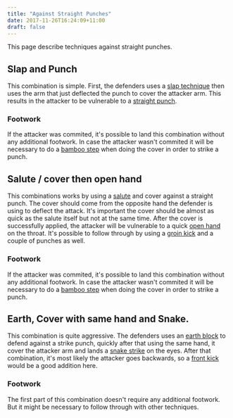 ```yaml
---
title: "Against Straight Punches"
date: 2017-11-26T16:24:09+11:00
draft: false
---
```


This page describe techniques against straight punches.

## Slap and Punch

This combination is simple. First, the defenders uses a [slap technique](../../deflections/slap) then uses the arm that just deflected the punch to cover the attacker arm. This results in the attacker to be vulnerable to a [straight punch](../../strikes/arm/punch).

### Footwork

If the attacker was commited, it's possible to land this combination without any additional footwork. In case the attacker wasn't commited it will be necessary to do a [bamboo step](../../footwork/bamboo) when doing the cover in order to strike a punch.



## Salute / cover then open hand

This combinations works by using a [salute](../../deflections/salute) and cover against a straight punch. The cover should come from the opposite hand the defender is using to deflect the attack. It's important the cover should be almost as quick as the salute itself but not at the same time. After the cover is successfully applied, the attacker will be vulnerable to a quick [open hand](../../strikes/arm/open_hand) on the throat. It's possible to follow through by using a [groin kick](../../strikes/leg/groin) and a couple of punches as well.

### Footwork

If the attacker was commited, it's possible to land this combination without any additional footwork. In case the attacker wasn't commited it will be necessary to do a [bamboo step](../../footwork/bamboo) when doing the cover in order to strike a punch.


## Earth, Cover with same hand and Snake.

This combination is quite aggressive. The defenders uses an [earth block](../../deflections/earth) to defend against a strike punch, quickly after that using the same hand, it cover the attacker arm and lands a [snake strike](../../strikes/arm/snake) on the eyes. After that combination, it's most likely the attacker goes backwards, so a [front kick](../../strikes/leg/front) would be a good addition here.

### Footwork

The first part of this combination doesn't require any additional footwork. But it might be necessary to follow through with other techniques.
